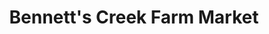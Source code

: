 ---
title: "Bennett's Creek Farm Market"
url: /suffolk/bennetts-creek-farm-market/
shop: supermarket
---